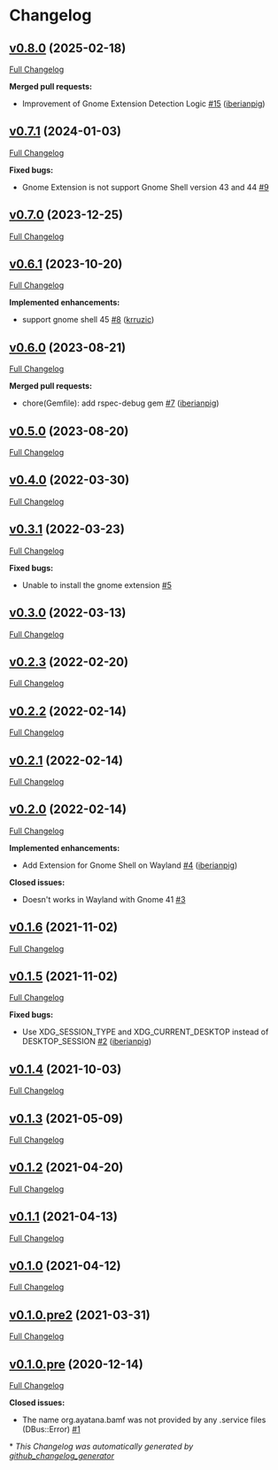 # Changelog

## [v0.8.0](https://github.com/iberianpig/fusuma-plugin-appmatcher/tree/v0.8.0) (2025-02-18)

[Full Changelog](https://github.com/iberianpig/fusuma-plugin-appmatcher/compare/v0.7.1...v0.8.0)

**Merged pull requests:**

- Improvement of Gnome Extension Detection Logic [\#15](https://github.com/iberianpig/fusuma-plugin-appmatcher/pull/15) ([iberianpig](https://github.com/iberianpig))

## [v0.7.1](https://github.com/iberianpig/fusuma-plugin-appmatcher/tree/v0.7.1) (2024-01-03)

[Full Changelog](https://github.com/iberianpig/fusuma-plugin-appmatcher/compare/v0.7.0...v0.7.1)

**Fixed bugs:**

- Gnome Extension is not support Gnome Shell version 43 and 44 [\#9](https://github.com/iberianpig/fusuma-plugin-appmatcher/issues/9)

## [v0.7.0](https://github.com/iberianpig/fusuma-plugin-appmatcher/tree/v0.7.0) (2023-12-25)

[Full Changelog](https://github.com/iberianpig/fusuma-plugin-appmatcher/compare/v0.6.1...v0.7.0)

## [v0.6.1](https://github.com/iberianpig/fusuma-plugin-appmatcher/tree/v0.6.1) (2023-10-20)

[Full Changelog](https://github.com/iberianpig/fusuma-plugin-appmatcher/compare/v0.6.0...v0.6.1)

**Implemented enhancements:**

- support gnome shell 45 [\#8](https://github.com/iberianpig/fusuma-plugin-appmatcher/pull/8) ([krruzic](https://github.com/krruzic))

## [v0.6.0](https://github.com/iberianpig/fusuma-plugin-appmatcher/tree/v0.6.0) (2023-08-21)

[Full Changelog](https://github.com/iberianpig/fusuma-plugin-appmatcher/compare/v0.5.0...v0.6.0)

**Merged pull requests:**

- chore\(Gemfile\): add rspec-debug gem [\#7](https://github.com/iberianpig/fusuma-plugin-appmatcher/pull/7) ([iberianpig](https://github.com/iberianpig))

## [v0.5.0](https://github.com/iberianpig/fusuma-plugin-appmatcher/tree/v0.5.0) (2023-08-20)

[Full Changelog](https://github.com/iberianpig/fusuma-plugin-appmatcher/compare/v0.4.0...v0.5.0)

## [v0.4.0](https://github.com/iberianpig/fusuma-plugin-appmatcher/tree/v0.4.0) (2022-03-30)

[Full Changelog](https://github.com/iberianpig/fusuma-plugin-appmatcher/compare/v0.3.1...v0.4.0)

## [v0.3.1](https://github.com/iberianpig/fusuma-plugin-appmatcher/tree/v0.3.1) (2022-03-23)

[Full Changelog](https://github.com/iberianpig/fusuma-plugin-appmatcher/compare/v0.3.0...v0.3.1)

**Fixed bugs:**

- Unable to install the gnome extension [\#5](https://github.com/iberianpig/fusuma-plugin-appmatcher/issues/5)

## [v0.3.0](https://github.com/iberianpig/fusuma-plugin-appmatcher/tree/v0.3.0) (2022-03-13)

[Full Changelog](https://github.com/iberianpig/fusuma-plugin-appmatcher/compare/v0.2.3...v0.3.0)

## [v0.2.3](https://github.com/iberianpig/fusuma-plugin-appmatcher/tree/v0.2.3) (2022-02-20)

[Full Changelog](https://github.com/iberianpig/fusuma-plugin-appmatcher/compare/v0.2.2...v0.2.3)

## [v0.2.2](https://github.com/iberianpig/fusuma-plugin-appmatcher/tree/v0.2.2) (2022-02-14)

[Full Changelog](https://github.com/iberianpig/fusuma-plugin-appmatcher/compare/v0.2.1...v0.2.2)

## [v0.2.1](https://github.com/iberianpig/fusuma-plugin-appmatcher/tree/v0.2.1) (2022-02-14)

[Full Changelog](https://github.com/iberianpig/fusuma-plugin-appmatcher/compare/v0.2.0...v0.2.1)

## [v0.2.0](https://github.com/iberianpig/fusuma-plugin-appmatcher/tree/v0.2.0) (2022-02-14)

[Full Changelog](https://github.com/iberianpig/fusuma-plugin-appmatcher/compare/v0.1.6...v0.2.0)

**Implemented enhancements:**

- Add Extension for Gnome Shell on Wayland [\#4](https://github.com/iberianpig/fusuma-plugin-appmatcher/pull/4) ([iberianpig](https://github.com/iberianpig))

**Closed issues:**

- Doesn't works in Wayland with Gnome 41 [\#3](https://github.com/iberianpig/fusuma-plugin-appmatcher/issues/3)

## [v0.1.6](https://github.com/iberianpig/fusuma-plugin-appmatcher/tree/v0.1.6) (2021-11-02)

[Full Changelog](https://github.com/iberianpig/fusuma-plugin-appmatcher/compare/v0.1.5...v0.1.6)

## [v0.1.5](https://github.com/iberianpig/fusuma-plugin-appmatcher/tree/v0.1.5) (2021-11-02)

[Full Changelog](https://github.com/iberianpig/fusuma-plugin-appmatcher/compare/v0.1.4...v0.1.5)

**Fixed bugs:**

- Use XDG\_SESSION\_TYPE and XDG\_CURRENT\_DESKTOP instead of DESKTOP\_SESSION [\#2](https://github.com/iberianpig/fusuma-plugin-appmatcher/pull/2) ([iberianpig](https://github.com/iberianpig))

## [v0.1.4](https://github.com/iberianpig/fusuma-plugin-appmatcher/tree/v0.1.4) (2021-10-03)

[Full Changelog](https://github.com/iberianpig/fusuma-plugin-appmatcher/compare/v0.1.3...v0.1.4)

## [v0.1.3](https://github.com/iberianpig/fusuma-plugin-appmatcher/tree/v0.1.3) (2021-05-09)

[Full Changelog](https://github.com/iberianpig/fusuma-plugin-appmatcher/compare/v0.1.2...v0.1.3)

## [v0.1.2](https://github.com/iberianpig/fusuma-plugin-appmatcher/tree/v0.1.2) (2021-04-20)

[Full Changelog](https://github.com/iberianpig/fusuma-plugin-appmatcher/compare/v0.1.1...v0.1.2)

## [v0.1.1](https://github.com/iberianpig/fusuma-plugin-appmatcher/tree/v0.1.1) (2021-04-13)

[Full Changelog](https://github.com/iberianpig/fusuma-plugin-appmatcher/compare/v0.1.0...v0.1.1)

## [v0.1.0](https://github.com/iberianpig/fusuma-plugin-appmatcher/tree/v0.1.0) (2021-04-12)

[Full Changelog](https://github.com/iberianpig/fusuma-plugin-appmatcher/compare/v0.1.0.pre2...v0.1.0)

## [v0.1.0.pre2](https://github.com/iberianpig/fusuma-plugin-appmatcher/tree/v0.1.0.pre2) (2021-03-31)

[Full Changelog](https://github.com/iberianpig/fusuma-plugin-appmatcher/compare/v0.1.0.pre...v0.1.0.pre2)

## [v0.1.0.pre](https://github.com/iberianpig/fusuma-plugin-appmatcher/tree/v0.1.0.pre) (2020-12-14)

[Full Changelog](https://github.com/iberianpig/fusuma-plugin-appmatcher/compare/cb1b2c6e4988fa6d093a168c79ab2e8d3f80419a...v0.1.0.pre)

**Closed issues:**

- The name org.ayatana.bamf was not provided by any .service files \(DBus::Error\) [\#1](https://github.com/iberianpig/fusuma-plugin-appmatcher/issues/1)



\* *This Changelog was automatically generated by [github_changelog_generator](https://github.com/github-changelog-generator/github-changelog-generator)*
